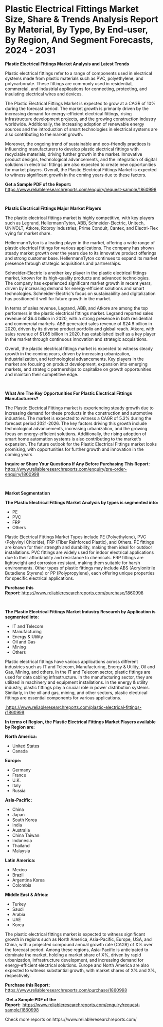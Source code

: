 <p><h1>Plastic Electrical Fittings Market Size, Share & Trends Analysis Report By Material, By Type, By End-user, By Region, And Segment Forecasts, 2024 - 2031</h1></p><p><strong>Plastic Electrical Fittings Market Analysis and Latest Trends</strong></p>
<p><p>Plastic electrical fittings refer to a range of components used in electrical systems made from plastic materials such as PVC, polyethylene, and polycarbonate. These fittings are commonly used in residential, commercial, and industrial applications for connecting, protecting, and insulating electrical wires and devices.</p><p>The Plastic Electrical Fittings Market is expected to grow at a CAGR of 10% during the forecast period. The market growth is primarily driven by the increasing demand for energy-efficient electrical fittings, rising infrastructure development projects, and the growing construction industry worldwide. Additionally, the increasing adoption of renewable energy sources and the introduction of smart technologies in electrical systems are also contributing to the market growth.</p><p>Moreover, the ongoing trend of sustainable and eco-friendly practices is influencing manufacturers to develop plastic electrical fittings with recyclable materials, driving further growth in the market. Innovative product designs, technological advancements, and the integration of digital solutions in electrical fittings are also expected to create new opportunities for market players. Overall, the Plastic Electrical Fittings Market is expected to witness significant growth in the coming years due to these factors.</p></p>
<p><strong>Get a Sample PDF of the Report:&nbsp;</strong> <a href="https://www.reliableresearchreports.com/enquiry/request-sample/1860998">https://www.reliableresearchreports.com/enquiry/request-sample/1860998</a></p>
<p>&nbsp;</p>
<p><strong>Plastic Electrical Fittings Major Market Players</strong></p>
<p><p>The plastic electrical fittings market is highly competitive, with key players such as Legrand, HellermannTyton, ABB, Schneider-Electric, Unitech, UNIVOLT, Atkore, Robroy Industries, Prime Conduit, Cantex, and Electri-Flex vying for market share.</p><p>HellermannTyton is a leading player in the market, offering a wide range of plastic electrical fittings for various applications. The company has shown steady market growth over the years due to its innovative product offerings and strong customer base. HellermannTyton continues to expand its market presence through strategic acquisitions and partnerships.</p><p>Schneider-Electric is another key player in the plastic electrical fittings market, known for its high-quality products and advanced technologies. The company has experienced significant market growth in recent years, driven by increasing demand for energy-efficient solutions and smart technologies. Schneider-Electric's focus on sustainability and digitalization has positioned it well for future growth in the market.</p><p>In terms of sales revenue, Legrand, ABB, and Atkore are among the top performers in the plastic electrical fittings market. Legrand reported sales revenue of $6.4 billion in 2020, with a strong presence in both residential and commercial markets. ABB generated sales revenue of $24.8 billion in 2020, driven by its diverse product portfolio and global reach. Atkore, with sales revenue of $1.65 billion in 2020, has established itself as a key player in the market through continuous innovation and strategic acquisitions.</p><p>Overall, the plastic electrical fittings market is expected to witness steady growth in the coming years, driven by increasing urbanization, industrialization, and technological advancements. Key players in the market are focusing on product development, expansion into emerging markets, and strategic partnerships to capitalize on growth opportunities and maintain their competitive edge.</p></p>
<p>&nbsp;</p>
<p><strong>What Are The Key Opportunities For Plastic Electrical Fittings Manufacturers?</strong></p>
<p><p>The Plastic Electrical Fittings market is experiencing steady growth due to increasing demand for these products in the construction and automotive industries. The market is expected to witness a CAGR of 5.3% during the forecast period 2021-2026. The key factors driving this growth include technological advancements, increasing urbanization, and the growing focus on energy-efficient solutions. Additionally, the rising adoption of smart home automation systems is also contributing to the market's expansion. The future outlook for the Plastic Electrical Fittings market looks promising, with opportunities for further growth and innovation in the coming years.</p></p>
<p><strong>Inquire or Share Your Questions If Any Before Purchasing This Report:</strong> <a href="https://www.reliableresearchreports.com/enquiry/pre-order-enquiry/1860998">https://www.reliableresearchreports.com/enquiry/pre-order-enquiry/1860998</a></p>
<p>&nbsp;</p>
<p><strong>Market Segmentation</strong></p>
<p><strong>The Plastic Electrical Fittings Market Analysis by types is segmented into:</strong></p>
<p><ul><li>PE</li><li>PVC</li><li>FRP</li><li>Others</li></ul></p>
<p><p>Plastic Electrical Fittings Market Types include PE (Polyethylene), PVC (Polyvinyl Chloride), FRP (Fiber Reinforced Plastic), and Others. PE fittings are known for their strength and durability, making them ideal for outdoor installations. PVC fittings are widely used for indoor electrical applications due to their affordability and resistance to chemicals. FRP fittings are lightweight and corrosion-resistant, making them suitable for harsh environments. Other types of plastic fittings may include ABS (Acrylonitrile Butadiene Styrene) or PP (Polypropylene), each offering unique properties for specific electrical applications.</p></p>
<p><strong>Purchase this Report:&nbsp;</strong><a href="https://www.reliableresearchreports.com/purchase/1860998">https://www.reliableresearchreports.com/purchase/1860998</a></p>
<p>&nbsp;</p>
<p><strong>The Plastic Electrical Fittings Market Industry Research by Application is segmented into:</strong></p>
<p><ul><li>IT and Telecom</li><li>Manufacturing</li><li>Energy & Utility</li><li>Oil and Gas</li><li>Mining</li><li>Others</li></ul></p>
<p><p>Plastic electrical fittings have various applications across different industries such as IT and Telecom, Manufacturing, Energy & Utility, Oil and Gas, Mining, and others. In the IT and Telecom sector, plastic fittings are used for data cabling infrastructure. In the manufacturing sector, they are utilized in machinery and equipment installations. In the energy & utility industry, plastic fittings play a crucial role in power distribution systems. Similarly, in the oil and gas, mining, and other sectors, plastic electrical fittings are essential components for various applications.</p></p>
<p><a href="https://www.reliableresearchreports.com/plastic-electrical-fittings-r1860998">&nbsp;https://www.reliableresearchreports.com/plastic-electrical-fittings-r1860998</a></p>
<p><strong>In terms of Region, the Plastic Electrical Fittings Market Players available by Region are:</strong></p>
<p>
    <p> <strong> North America: </strong>
        <ul>
            <li>United States</li>
            <li>Canada</li>
        </ul>
        </p> 
    <p> <strong> Europe: </strong>
        <ul>
            <li>Germany</li>
            <li>France</li>
            <li>U.K.</li>
            <li>Italy</li>
            <li>Russia</li>
        </ul>
        </p> 
    <p> <strong> Asia-Pacific: </strong>
        <ul>
            <li>China</li>
            <li>Japan</li>
            <li>South Korea</li>
            <li>India</li>
            <li>Australia</li>
            <li>China Taiwan</li>
            <li>Indonesia</li>
            <li>Thailand</li>
            <li>Malaysia</li>
        </ul>
        </p> 
    <p> <strong> Latin America: </strong>
        <ul>
            <li>Mexico</li>
            <li>Brazil</li>
            <li>Argentina Korea</li>
            <li>Colombia</li>
        </ul>
        </p> 
    <p> <strong> Middle East & Africa: </strong>
        <ul>
            <li>Turkey</li>
            <li>Saudi</li>
            <li>Arabia</li>
            <li>UAE</li>
            <li>Korea</li>
        </ul>
    </p>
    </p>
<p><p>The plastic electrical fittings market is expected to witness significant growth in regions such as North America, Asia-Pacific, Europe, USA, and China, with a projected compound annual growth rate (CAGR) of X% over the forecast period. Among these regions, Asia-Pacific is anticipated to dominate the market, holding a market share of X%, driven by rapid urbanization, infrastructure development, and increasing demand for energy-efficient electrical solutions. Europe and North America are also expected to witness substantial growth, with market shares of X% and X%, respectively.</p></p>
<p><strong>Purchase this Report: </strong><a href="https://www.reliableresearchreports.com/purchase/1860998">https://www.reliableresearchreports.com/purchase/1860998</a></p>
<p>&nbsp;<strong>Get a Sample PDF of the Report:&nbsp;&nbsp;</strong><a href="https://www.reliableresearchreports.com/enquiry/request-sample/1860998">https://www.reliableresearchreports.com/enquiry/request-sample/1860998</a></p>
<p><strong></strong></p>
<p>Check more reports on https://www.reliableresearchreports.com/</p>